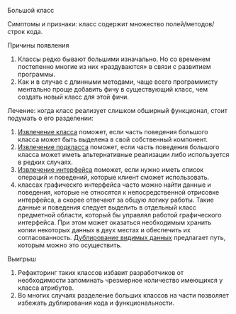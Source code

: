 Большой класс

Симптомы и признаки: класс содержит множество полей/методов/строк кода.

Причины появления

1. Классы редко бывают большими изначально. Но со временем постепенно многие из них «раздуваются» в связи с развитием программы.
2. Как и в случае с длинными методами, чаще всего программисту ментально проще добавить фичу в существующий класс, чем создать новый класс для этой фичи.

Лечение: когда класс реализует слишком обширный функционал, стоит подумать о его разделении:

1. <a href="https://github.com/helenasilkina/refactoring/blob/master/Extract%20Class%20(Извлечение%20класса).md">Извлечение класса</a> поможет, если часть поведения большого класса может быть выделена в свой собственный компонент.
2. <a href="https://github.com/helenasilkina/refactoring/blob/master/Extract%20Subclass%20(Извлечение%20подкласса).md">Извлечение подкласса</a> поможет, если часть поведения большого класса может иметь альтернативные реализации либо используется в редких случаях.
3. <a href="https://github.com/helenasilkina/refactoring/blob/master/Extract%20Interface%20(Извлечение%20интерфейса).md">Извлечение интерфейса</a> поможет, если нужно иметь список операций и поведений, которые клиент сможет использовать.
4. классах графическго интерфейса часто можно найти данные и поведения, которые не относятся к непосредственной отрисовке интерфейса, а скорее отвечают за общую логику работы. Такие данные и поведения следует выделить в отдельный класс предметной области, который бы управлял работой графического интерфейса. При этом может оказаться необходимым хранить копии некоторых данных в двух местах и обеспечить их согласованность. <a href="https://github.com/helenasilkina/refactoring/blob/master/Duplicate%20Observed%20Data%20(Дублирование%20видимых%20данных).md">Дублирование видимых данных</a> предлагает путь, которым можно это осуществить.

Выигрыш

1. Рефакторинг таких классов избавит разработчиков от необходимости запоминать чрезмерное количество имеющихся у класса атрибутов.
2. Во многих случаях разделение больших классов на части позволяет избежать дублирования кода и функциональности.
